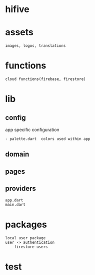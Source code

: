 # hifive

# assets 
    images, logos, translations

# functions
    cloud functions(firebase, firestore)

# lib
## config
app specific configuration
    
    - palette.dart  colors used within app
## domain
## pages
## providers
    app.dart
    main.dart

# packages
    local user package
    user -> authentication
        firestore users

# test
